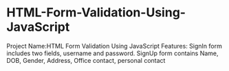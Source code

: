 # HTML-Form-Validation-Using-JavaScript
Project Name:HTML Form Validation Using JavaScript
Features: SignIn form includes two fields, username and password.
          SignUp form contains Name, DOB, Gender, Address, Office contact, personal contact
          

